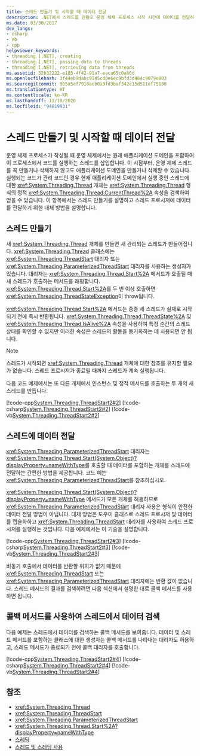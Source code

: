 ```yaml
---
title: 스레드 만들기 및 시작할 때 데이터 전달
description: .NET에서 스레드를 만들고 운영 체제 프로세스 시작 시간에 데이터를 전달하는 방법을 이해합니다.
ms.date: 03/30/2017
dev_langs:
- csharp
- vb
- cpp
helpviewer_keywords:
- threading [.NET], creating
- threading [.NET], passing data to threads
- threading [.NET], retrieving data from threads
ms.assetid: 52b32222-e185-4f42-91a7-eaca65c0ab6d
ms.openlocfilehash: 3f44eb9dabc9145cd0e6ec9bfd3d484c9079e803
ms.sourcegitcommit: 965a5af7918acb0a3fd3baf342e15d511ef75188
ms.translationtype: HT
ms.contentlocale: ko-KR
ms.lasthandoff: 11/18/2020
ms.locfileid: "94819931"
---
```

# <a name="creating-threads-and-passing-data-at-start-time"></a>스레드 만들기 및 시작할 때 데이터 전달

운영 체제 프로세스가 작성될 때 운영 체제에서는 원래 애플리케이션 도메인을 포함하여 이 프로세스에서 코드를 실행하는 스레드를 삽입합니다. 이 시점부터, 운영 체제 스레드를 꼭 만들거나 삭제하지 않고도 애플리케이션 도메인을 만들거나 삭제할 수 있습니다. 실행되는 코드가 관리 코드인 경우 현재 애플리케이션 도메인에서 실행 중인 스레드에 대한 <xref:System.Threading.Thread> 개체는 <xref:System.Threading.Thread> 형식의 정적 <xref:System.Threading.Thread.CurrentThread%2A> 속성을 검색하여 얻을 수 있습니다. 이 항목에서는 스레드 만들기를 설명하고 스레드 프로시저에 데이터를 전달하기 위한 대체 방법을 설명합니다.  
  
## <a name="creating-a-thread"></a>스레드 만들기

 새 <xref:System.Threading.Thread> 개체를 만들면 새 관리되는 스레드가 만들어집니다. <xref:System.Threading.Thread> 클래스에는 <xref:System.Threading.ThreadStart> 대리자 또는 <xref:System.Threading.ParameterizedThreadStart> 대리자를 사용하는 생성자가 있습니다. 대리자는 <xref:System.Threading.Thread.Start%2A> 메서드가 호출될 때 새 스레드가 호출하는 메서드를 래핑합니다. <xref:System.Threading.Thread.Start%2A>를 두 번 이상 호출하면 <xref:System.Threading.ThreadStateException>이 throw됩니다.  
  
 <xref:System.Threading.Thread.Start%2A> 메서드는 종종 새 스레드가 실제로 시작되기 전에 즉시 반환됩니다. <xref:System.Threading.Thread.ThreadState%2A> 및 <xref:System.Threading.Thread.IsAlive%2A> 속성을 사용하여 특정 순간의 스레드 상태를 확인할 수 있지만 이러한 속성은 스레드의 활동을 동기화하는 데 사용되면 안 됩니다.  
  
> [!NOTE]
> 스레드가 시작되면 <xref:System.Threading.Thread> 개체에 대한 참조를 유지할 필요가 없습니다. 스레드 프로시저가 종료될 때까지 스레드가 계속 실행됩니다.  
  
 다음 코드 예제에서는 또 다른 개체에서 인스턴스 및 정적 메서드를 호출하는 두 개의 새 스레드를 만듭니다.  
  
 [!code-cpp[System.Threading.ThreadStart2#2](../../../samples/snippets/cpp/VS_Snippets_CLR_System/system.Threading.ThreadStart2/CPP/source2.cpp#2)]
 [!code-csharp[System.Threading.ThreadStart2#2](../../../samples/snippets/csharp/VS_Snippets_CLR_System/system.Threading.ThreadStart2/CS/source2.cs#2)]
 [!code-vb[System.Threading.ThreadStart2#2](../../../samples/snippets/visualbasic/VS_Snippets_CLR_System/system.Threading.ThreadStart2/VB/source2.vb#2)]  
  
## <a name="passing-data-to-threads"></a>스레드에 데이터 전달

<xref:System.Threading.ParameterizedThreadStart> 대리자는 <xref:System.Threading.Thread.Start(System.Object)?displayProperty=nameWithType>를 호출할 때 데이터를 포함하는 개체를 스레드에 전달하는 간편한 방법을 제공합니다. 코드 예는 <xref:System.Threading.ParameterizedThreadStart>를 참조하십시오.
  
 <xref:System.Threading.Thread.Start(System.Object)?displayProperty=nameWithType> 메서드가 모든 개체를 허용하므로 <xref:System.Threading.ParameterizedThreadStart> 대리자 사용은 형식이 안전한 데이터 전달 방법이 아닙니다. 대체 방법은 도우미 클래스로 스레드 프로시저 및 데이터를 캡슐화하고 <xref:System.Threading.ThreadStart> 대리자를 사용하여 스레드 프로시저를 실행하는 것입니다. 다음 예제에서는 이 기술을 설명합니다.

 [!code-cpp[System.Threading.ThreadStart2#3](../../../samples/snippets/cpp/VS_Snippets_CLR_System/system.Threading.ThreadStart2/CPP/source3.cpp#3)]
 [!code-csharp[System.Threading.ThreadStart2#3](../../../samples/snippets/csharp/VS_Snippets_CLR_System/system.Threading.ThreadStart2/CS/source3.cs#3)]
 [!code-vb[System.Threading.ThreadStart2#3](../../../samples/snippets/visualbasic/VS_Snippets_CLR_System/system.Threading.ThreadStart2/VB/source3.vb#3)]  

비동기 호출에서 데이터를 반환할 위치가 없기 때문에 <xref:System.Threading.ThreadStart> 또는 <xref:System.Threading.ParameterizedThreadStart> 대리자에는 반환 값이 없습니다. 스레드 메서드의 결과를 검색하려면 다음 섹션에서 설명한 대로 콜백 메서드를 사용하면 됩니다.
  
## <a name="retrieving-data-from-threads-with-callback-methods"></a>콜백 메서드를 사용하여 스레드에서 데이터 검색

 다음 예제는 스레드에서 데이터를 검색하는 콜백 메서드를 보여줍니다. 데이터 및 스레드 메서드를 포함하는 클래스에 대한 생성자는 콜백 메서드를 나타내는 대리자도 허용하고, 스레드 메서드가 종료되기 전에 콜백 대리자를 호출합니다.  
  
 [!code-cpp[System.Threading.ThreadStart2#4](../../../samples/snippets/cpp/VS_Snippets_CLR_System/system.Threading.ThreadStart2/CPP/source4.cpp#4)]
 [!code-csharp[System.Threading.ThreadStart2#4](../../../samples/snippets/csharp/VS_Snippets_CLR_System/system.Threading.ThreadStart2/CS/source4.cs#4)]
 [!code-vb[System.Threading.ThreadStart2#4](../../../samples/snippets/visualbasic/VS_Snippets_CLR_System/system.Threading.ThreadStart2/VB/source4.vb#4)]  
  
## <a name="see-also"></a>참조

- <xref:System.Threading.Thread>
- <xref:System.Threading.ThreadStart>
- <xref:System.Threading.ParameterizedThreadStart>
- <xref:System.Threading.Thread.Start%2A?displayProperty=nameWithType>
- [스레딩](index.md)
- [스레드 및 스레딩 사용](using-threads-and-threading.md)
